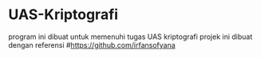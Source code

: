 # UAS-Kriptografi
program ini dibuat untuk memenuhi tugas UAS kriptografi
projek ini dibuat dengan referensi #https://github.com/irfansofyana
